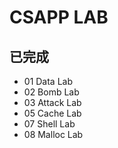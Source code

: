 # CSAPP LAB

## 已完成

- 01 Data Lab
- 02 Bomb Lab
- 03 Attack Lab
- 05 Cache Lab
- 07 Shell Lab
- 08 Malloc Lab